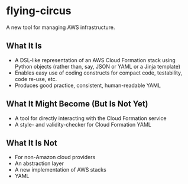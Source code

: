 # flying-circus

A new tool for managing AWS infrastructure.

## What It Is

* A DSL-like representation of an AWS Cloud Formation stack using Python objects (rather than, say, JSON or YAML or a Jinja template)
* Enables easy use of coding constructs for compact code, testability, code re-use, etc.
* Produces good practice, consistent, human-readable YAML

## What It Might Become (But Is Not Yet)

* A tool for directly interacting with the Cloud Formation service
* A style- and validity-checker for Cloud Formation YAML

## What It Is Not

* For non-Amazon cloud providers
* An abstraction layer
* A new implementation of AWS stacks
* YAML

